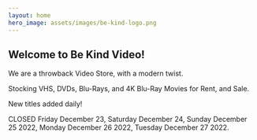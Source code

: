 ```yaml
---
layout: home
hero_image: assets/images/be-kind-logo.png
---
```



## Welcome to Be Kind Video!

We are a throwback Video Store, with a modern twist.

Stocking VHS, DVDs, Blu-Rays, and 4K Blu-Ray Movies for Rent, and Sale.

New titles added daily!

CLOSED Friday December 23, Saturday December 24, Sunday December 25 2022, Monday December 26 2022, Tuesday December 27 2022.
